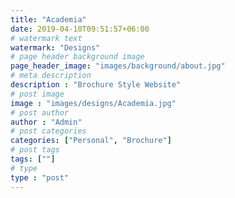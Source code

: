 ```yaml
---
title: "Academia"
date: 2019-04-10T09:51:57+06:00
# watermark text
watermark: "Designs"
# page header background image
page_header_image: "images/background/about.jpg"
# meta description
description : "Brochure Style Website"
# post image
image : "images/designs/Academia.jpg"
# post author
author : "Admin"
# post categories
categories: ["Personal", "Brochure"]
# post tags
tags: [""]
# type
type : "post"
---
```


